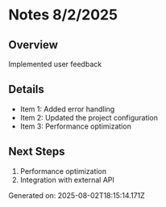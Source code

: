 # Notes 8/2/2025

## Overview
Implemented user feedback

## Details
- Item 1: Added error handling
- Item 2: Updated the project configuration
- Item 3: Performance optimization

## Next Steps
1. Performance optimization
2. Integration with external API

Generated on: 2025-08-02T18:15:14.171Z
